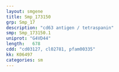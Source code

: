 ```yaml
---
layout: smgene
title: Smp_173150
grp: Smp_17
description: "cd63 antigen / tetraspanin"
smp: Smp_173150.1
uniprot: "G4VD44"
length:   678
cdd: "cd03127, cl02781, pfam00335"
kk: K06497
categories: sm
---
```

